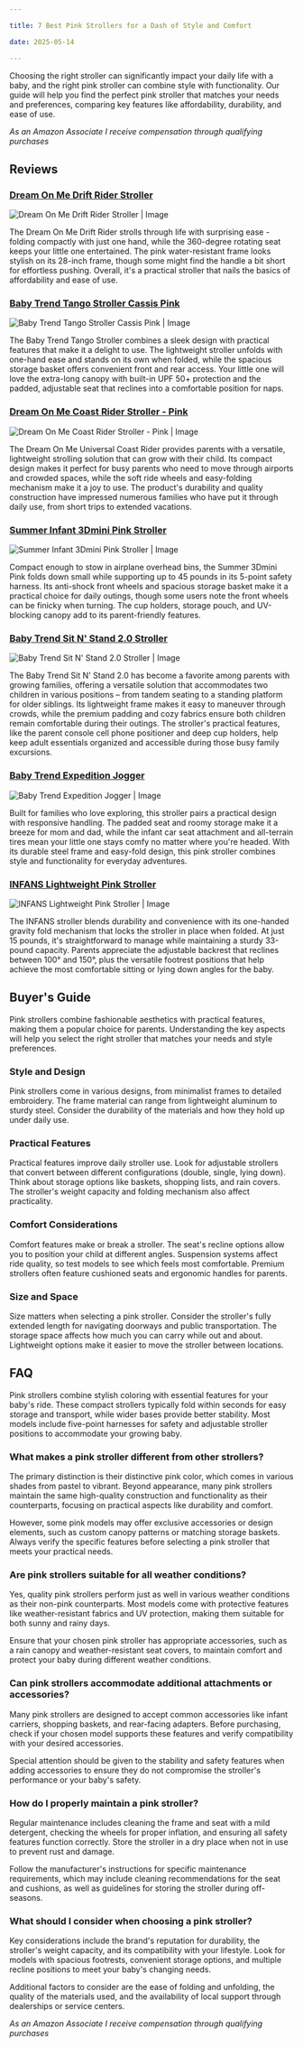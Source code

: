 ```yaml
---

title: 7 Best Pink Strollers for a Dash of Style and Comfort

date: 2025-05-14

---
```


Choosing the right stroller can significantly impact your daily life with a baby, and the right pink stroller can combine style with functionality. Our guide will help you find the perfect pink stroller that matches your needs and preferences, comparing key features like affordability, durability, and ease of use. 

*As an Amazon Associate I receive compensation through qualifying purchases*


## Reviews


### [Dream On Me Drift Rider Stroller](https://serp.ly/@bar/amazon/Pink+Stroller?utm\_term=dream-on-me-drift-rider-stroller)

![Dream On Me Drift Rider Stroller | Image](https://encrypted-tbn1.gstatic.com/shopping?q=tbn:ANd9GcSJh6rXJ9tsPffp4UhAnDt0eXOh5an9dHWlExJRi4gDdHau4neg8hn7wZR6Z-UkYXoDCuEzgzdkRvXJYe2gEPYnlfWfe9c06g&usqp=CAY)

The Dream On Me Drift Rider strolls through life with surprising ease - folding compactly with just one hand, while the 360-degree rotating seat keeps your little one entertained. The pink water-resistant frame looks stylish on its 28-inch frame, though some might find the handle a bit short for effortless pushing. Overall, it's a practical stroller that nails the basics of affordability and ease of use. 


### [Baby Trend Tango Stroller Cassis Pink](https://serp.ly/@bar/amazon/Pink+Stroller?utm\_term=baby-trend-tango-stroller-cassis-pink)

![Baby Trend Tango Stroller Cassis Pink | Image](https://encrypted-tbn3.gstatic.com/shopping?q=tbn:ANd9GcTPE12fPRvqzAoqEnkjrvdusGjX-ka4rzkvEvpz4Jm\_FDOa\_VBYw8sb2q\_Sjl4bCQuzeLzbMXbYOcJulsdHtq7umMN34GLcDw&usqp=CAY)

The Baby Trend Tango Stroller combines a sleek design with practical features that make it a delight to use. The lightweight stroller unfolds with one-hand ease and stands on its own when folded, while the spacious storage basket offers convenient front and rear access. Your little one will love the extra-long canopy with built-in UPF 50+ protection and the padded, adjustable seat that reclines into a comfortable position for naps. 


### [Dream On Me Coast Rider Stroller - Pink](https://serp.ly/@bar/amazon/Pink+Stroller?utm\_term=dream-on-me-coast-rider-stroller-pink)

![Dream On Me Coast Rider Stroller - Pink | Image](https://encrypted-tbn0.gstatic.com/shopping?q=tbn:ANd9GcQuY95ZMpyFGwnrST4Mp0vaAZCjLbC2u3tCgo8mv42v4-kaAuSwXAEmJffHKqjJ0949prseV-ZGUYPdIqAygr2zdccWcWFcLWpUf\_jGUmpEf9s9eFD1zisaRw&usqp=CAY)

The Dream On Me Universal Coast Rider provides parents with a versatile, lightweight strolling solution that can grow with their child. Its compact design makes it perfect for busy parents who need to move through airports and crowded spaces, while the soft ride wheels and easy-folding mechanism make it a joy to use. The product's durability and quality construction have impressed numerous families who have put it through daily use, from short trips to extended vacations. 


### [Summer Infant 3Dmini Pink Stroller](https://serp.ly/@bar/amazon/Pink+Stroller?utm\_term=summer-infant-3dmini-pink-stroller)

![Summer Infant 3Dmini Pink Stroller | Image](https://encrypted-tbn1.gstatic.com/shopping?q=tbn:ANd9GcT9T5fep51PykTOdxq\_gjDPFH7bBEyeQEld7IJ1CFY2Jfn85rBW-qP-2-d2S\_t\_QRe-hDYBS-hYx02T5OWxczEb1V72mU\_hWA&usqp=CAY)

Compact enough to stow in airplane overhead bins, the Summer 3Dmini Pink folds down small while supporting up to 45 pounds in its 5-point safety harness. Its anti-shock front wheels and spacious storage basket make it a practical choice for daily outings, though some users note the front wheels can be finicky when turning. The cup holders, storage pouch, and UV-blocking canopy add to its parent-friendly features. 


### [Baby Trend Sit N' Stand 2.0 Stroller](https://serp.ly/@bar/amazon/Pink+Stroller?utm\_term=baby-trend-sit-n-stand-2-0-stroller)

![Baby Trend Sit N' Stand 2.0 Stroller | Image](https://encrypted-tbn0.gstatic.com/shopping?q=tbn:ANd9GcS-0FeLC4GK6N2\_zIqEwp0CmabPmB5gvIdkyfvt0Y8WvK6t9LJQ27KvQNsE31TZGeso\_77vgGZcXGxF8K6LAU7WYAFrxxPRsg&usqp=CAY)

The Baby Trend Sit N' Stand 2.0 has become a favorite among parents with growing families, offering a versatile solution that accommodates two children in various positions – from tandem seating to a standing platform for older siblings. Its lightweight frame makes it easy to maneuver through crowds, while the premium padding and cozy fabrics ensure both children remain comfortable during their outings. The stroller's practical features, like the parent console cell phone positioner and deep cup holders, help keep adult essentials organized and accessible during those busy family excursions. 


### [Baby Trend Expedition Jogger](https://serp.ly/@bar/amazon/Pink+Stroller?utm\_term=baby-trend-expedition-jogger)

![Baby Trend Expedition Jogger | Image](https://encrypted-tbn1.gstatic.com/shopping?q=tbn:ANd9GcSrETiTneJiqqIJXupTWuATy42xgb1IHIegVG6oWMIgwPN-f1TvE\_iMhf27alj\_yh3qXpzaje8GxLZfOgXvbkzgvRJMNEWLdQ&usqp=CAY)

Built for families who love exploring, this stroller pairs a practical design with responsive handling. The padded seat and roomy storage make it a breeze for mom and dad, while the infant car seat attachment and all-terrain tires mean your little one stays comfy no matter where you're headed. With its durable steel frame and easy-fold design, this pink stroller combines style and functionality for everyday adventures. 


### [INFANS Lightweight Pink Stroller](https://serp.ly/@bar/amazon/Pink+Stroller?utm\_term=infans-lightweight-pink-stroller)

![INFANS Lightweight Pink Stroller | Image](https://encrypted-tbn1.gstatic.com/shopping?q=tbn:ANd9GcSJs8E2RixIhBYV6wr0PxijzaZJGrXwhAzSn0vYJIi-JVwfFQNVovyNdzNJ43vv20ZNnZlexkmXP01K1KzdAwQ7abJya1mF88qVJjfSsyasVplWyp2kjswayg&usqp=CAY)

The INFANS stroller blends durability and convenience with its one-handed gravity fold mechanism that locks the stroller in place when folded. At just 15 pounds, it's straightforward to manage while maintaining a sturdy 33-pound capacity. Parents appreciate the adjustable backrest that reclines between 100° and 150°, plus the versatile footrest positions that help achieve the most comfortable sitting or lying down angles for the baby. 


## Buyer's Guide

Pink strollers combine fashionable aesthetics with practical features, making them a popular choice for parents. Understanding the key aspects will help you select the right stroller that matches your needs and style preferences. 


### Style and Design

Pink strollers come in various designs, from minimalist frames to detailed embroidery. The frame material can range from lightweight aluminum to sturdy steel. Consider the durability of the materials and how they hold up under daily use. 


### Practical Features

Practical features improve daily stroller use. Look for adjustable strollers that convert between different configurations (double, single, lying down). Think about storage options like baskets, shopping lists, and rain covers. The stroller's weight capacity and folding mechanism also affect practicality. 


### Comfort Considerations

Comfort features make or break a stroller. The seat's recline options allow you to position your child at different angles. Suspension systems affect ride quality, so test models to see which feels most comfortable. Premium strollers often feature cushioned seats and ergonomic handles for parents. 


### Size and Space

Size matters when selecting a pink stroller. Consider the stroller's fully extended length for navigating doorways and public transportation. The storage space affects how much you can carry while out and about. Lightweight options make it easier to move the stroller between locations. 


## FAQ

Pink strollers combine stylish coloring with essential features for your baby's ride. These compact strollers typically fold within seconds for easy storage and transport, while wider bases provide better stability. Most models include five-point harnesses for safety and adjustable stroller positions to accommodate your growing baby. 


### What makes a pink stroller different from other strollers?

The primary distinction is their distinctive pink color, which comes in various shades from pastel to vibrant. Beyond appearance, many pink strollers maintain the same high-quality construction and functionality as their counterparts, focusing on practical aspects like durability and comfort. 

However, some pink models may offer exclusive accessories or design elements, such as custom canopy patterns or matching storage baskets. Always verify the specific features before selecting a pink stroller that meets your practical needs. 


### Are pink strollers suitable for all weather conditions?

Yes, quality pink strollers perform just as well in various weather conditions as their non-pink counterparts. Most models come with protective features like weather-resistant fabrics and UV protection, making them suitable for both sunny and rainy days. 

Ensure that your chosen pink stroller has appropriate accessories, such as a rain canopy and weather-resistant seat covers, to maintain comfort and protect your baby during different weather conditions. 


### Can pink strollers accommodate additional attachments or accessories?

Many pink strollers are designed to accept common accessories like infant carriers, shopping baskets, and rear-facing adapters. Before purchasing, check if your chosen model supports these features and verify compatibility with your desired accessories. 

Special attention should be given to the stability and safety features when adding accessories to ensure they do not compromise the stroller's performance or your baby's safety. 


### How do I properly maintain a pink stroller?

Regular maintenance includes cleaning the frame and seat with a mild detergent, checking the wheels for proper inflation, and ensuring all safety features function correctly. Store the stroller in a dry place when not in use to prevent rust and damage. 

Follow the manufacturer's instructions for specific maintenance requirements, which may include cleaning recommendations for the seat and cushions, as well as guidelines for storing the stroller during off-seasons. 


### What should I consider when choosing a pink stroller?

Key considerations include the brand's reputation for durability, the stroller's weight capacity, and its compatibility with your lifestyle. Look for models with spacious footrests, convenient storage options, and multiple recline positions to meet your baby's changing needs. 

Additional factors to consider are the ease of folding and unfolding, the quality of the materials used, and the availability of local support through dealerships or service centers. 

*As an Amazon Associate I receive compensation through qualifying purchases*
